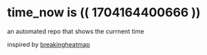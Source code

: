 # time_now is (( 1704164400666 ))

an automated repo that shows the currnent time

inspired by [breakingheatmap](https://github.com/breakingheatmap/breakingheatmap)